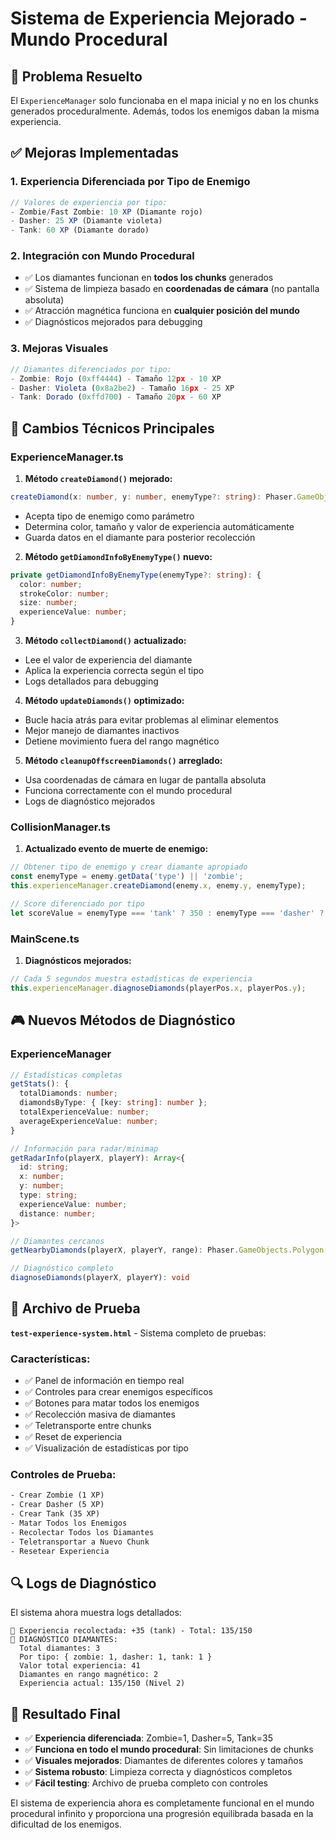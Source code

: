 # Sistema de Experiencia Mejorado - Mundo Procedural

## 🎯 Problema Resuelto

El `ExperienceManager` solo funcionaba en el mapa inicial y no en los chunks generados proceduralmente. Además, todos los enemigos daban la misma experiencia.

## ✅ Mejoras Implementadas

### 1. **Experiencia Diferenciada por Tipo de Enemigo**

```typescript
// Valores de experiencia por tipo:
- Zombie/Fast Zombie: 10 XP (Diamante rojo)
- Dasher: 25 XP (Diamante violeta)  
- Tank: 60 XP (Diamante dorado)
```

### 2. **Integración con Mundo Procedural**

- ✅ Los diamantes funcionan en **todos los chunks** generados
- ✅ Sistema de limpieza basado en **coordenadas de cámara** (no pantalla absoluta)
- ✅ Atracción magnética funciona en **cualquier posición del mundo**
- ✅ Diagnósticos mejorados para debugging

### 3. **Mejoras Visuales**

```typescript
// Diamantes diferenciados por tipo:
- Zombie: Rojo (0xff4444) - Tamaño 12px - 10 XP
- Dasher: Violeta (0x8a2be2) - Tamaño 16px - 25 XP
- Tank: Dorado (0xffd700) - Tamaño 20px - 60 XP
```

## 🔧 Cambios Técnicos Principales

### ExperienceManager.ts

1. **Método `createDiamond()` mejorado:**
```typescript
createDiamond(x: number, y: number, enemyType?: string): Phaser.GameObjects.Polygon
```
- Acepta tipo de enemigo como parámetro
- Determina color, tamaño y valor de experiencia automáticamente
- Guarda datos en el diamante para posterior recolección

2. **Método `getDiamondInfoByEnemyType()` nuevo:**
```typescript
private getDiamondInfoByEnemyType(enemyType?: string): {
  color: number;
  strokeColor: number; 
  size: number;
  experienceValue: number;
}
```

3. **Método `collectDiamond()` actualizado:**
- Lee el valor de experiencia del diamante
- Aplica la experiencia correcta según el tipo
- Logs detallados para debugging

4. **Método `updateDiamonds()` optimizado:**
- Bucle hacia atrás para evitar problemas al eliminar elementos
- Mejor manejo de diamantes inactivos
- Detiene movimiento fuera del rango magnético

5. **Método `cleanupOffscreenDiamonds()` arreglado:**
- Usa coordenadas de cámara en lugar de pantalla absoluta
- Funciona correctamente con el mundo procedural
- Logs de diagnóstico mejorados

### CollisionManager.ts

1. **Actualizado evento de muerte de enemigo:**
```typescript
// Obtener tipo de enemigo y crear diamante apropiado
const enemyType = enemy.getData('type') || 'zombie';
this.experienceManager.createDiamond(enemy.x, enemy.y, enemyType);

// Score diferenciado por tipo
let scoreValue = enemyType === 'tank' ? 350 : enemyType === 'dasher' ? 50 : 10;
```

### MainScene.ts

1. **Diagnósticos mejorados:**
```typescript
// Cada 5 segundos muestra estadísticas de experiencia
this.experienceManager.diagnoseDiamonds(playerPos.x, playerPos.y);
```

## 🎮 Nuevos Métodos de Diagnóstico

### ExperienceManager

```typescript
// Estadísticas completas
getStats(): {
  totalDiamonds: number;
  diamondsByType: { [key: string]: number };
  totalExperienceValue: number;
  averageExperienceValue: number;
}

// Información para radar/minimap
getRadarInfo(playerX, playerY): Array<{
  id: string;
  x: number;
  y: number;
  type: string;
  experienceValue: number;
  distance: number;
}>

// Diamantes cercanos
getNearbyDiamonds(playerX, playerY, range): Phaser.GameObjects.Polygon[]

// Diagnóstico completo
diagnoseDiamonds(playerX, playerY): void
```

## 🧪 Archivo de Prueba

**`test-experience-system.html`** - Sistema completo de pruebas:

### Características:
- ✅ Panel de información en tiempo real
- ✅ Controles para crear enemigos específicos
- ✅ Botones para matar todos los enemigos
- ✅ Recolección masiva de diamantes
- ✅ Teletransporte entre chunks
- ✅ Reset de experiencia
- ✅ Visualización de estadísticas por tipo

### Controles de Prueba:
```html
- Crear Zombie (1 XP)
- Crear Dasher (5 XP)  
- Crear Tank (35 XP)
- Matar Todos los Enemigos
- Recolectar Todos los Diamantes
- Teletransportar a Nuevo Chunk
- Resetear Experiencia
```

## 🔍 Logs de Diagnóstico

El sistema ahora muestra logs detallados:

```
💎 Experiencia recolectada: +35 (tank) - Total: 135/150
💎 DIAGNÓSTICO DIAMANTES:
  Total diamantes: 3
  Por tipo: { zombie: 1, dasher: 1, tank: 1 }
  Valor total experiencia: 41
  Diamantes en rango magnético: 2
  Experiencia actual: 135/150 (Nivel 2)
```

## 🚀 Resultado Final

- ✅ **Experiencia diferenciada**: Zombie=1, Dasher=5, Tank=35
- ✅ **Funciona en todo el mundo procedural**: Sin limitaciones de chunks
- ✅ **Visuales mejorados**: Diamantes de diferentes colores y tamaños
- ✅ **Sistema robusto**: Limpieza correcta y diagnósticos completos
- ✅ **Fácil testing**: Archivo de prueba completo con controles

El sistema de experiencia ahora es completamente funcional en el mundo procedural infinito y proporciona una progresión equilibrada basada en la dificultad de los enemigos.